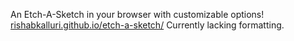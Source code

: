 An Etch-A-Sketch in your browser with customizable options! [rishabkalluri.github.io/etch-a-sketch/](url)
Currently lacking formatting.
